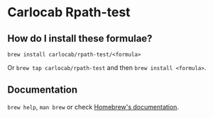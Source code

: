 # Carlocab Rpath-test

## How do I install these formulae?

`brew install carlocab/rpath-test/<formula>`

Or `brew tap carlocab/rpath-test` and then `brew install <formula>`.

## Documentation

`brew help`, `man brew` or check [Homebrew's documentation](https://docs.brew.sh).
